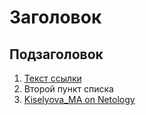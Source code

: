 # Заголовок

## Подзаголовок

1. [Текст ссылки](цель_ссылки)
2. Второй пункт списка
3. [Kiselyova_MA on Netology](https://netology.ru/profile/7488720)
